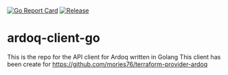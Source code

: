 [![Go Report Card](https://goreportcard.com/badge/github.com/golang-standards/project-layout?style=flat-square)](https://goreportcard.com/report/github.com/mories76/ardoq-client-go)
[![Release](https://img.shields.io/github/release/golang-standards/project-layout.svg?style=flat-square)](https://github.com/mories76/ardoq-client-go/releases/latest)

# ardoq-client-go

This is the repo for the API client for Ardoq written in Golang
This client has been create for https://github.com/mories76/terraform-provider-ardoq